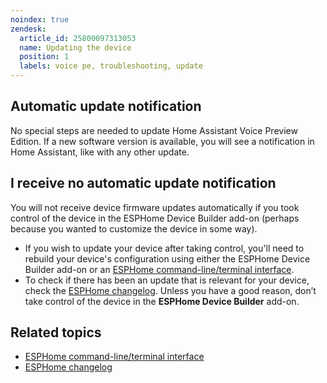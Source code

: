 ```yaml
---
noindex: true
zendesk:
  article_id: 25800097313053
  name: Updating the device
  position: 1
  labels: voice pe, troubleshooting, update
---
```


## Automatic update notification

No special steps are needed to update Home Assistant Voice Preview Edition. If a new software version is available, you will see a notification in Home Assistant, like with any other update.

## I receive no automatic update notification

You will not receive device firmware updates automatically if you took control of the device in the ESPHome Device Builder add-on (perhaps because you wanted to customize the device in some way).

- If you wish to update your device after taking control, you'll need to rebuild your device's configuration using either the ESPHome Device Builder add-on or an [ESPHome command-line/terminal interface](https://esphome.io/guides/getting_started_command_line).
- To check if there has been an update that is relevant for your device, check the [ESPHome changelog](https://esphome.io/changelog/2025.2.0.html).
  Unless you have a good reason, don’t take control of the device in the **ESPHome Device Builder** add-on.

## Related topics

- [ESPHome command-line/terminal interface](https://esphome.io/guides/getting_started_command_line)
- [ESPHome changelog](https://esphome.io/changelog/2025.2.0.html)
